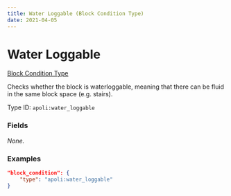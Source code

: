 ```yaml
---
title: Water Loggable (Block Condition Type)
date: 2021-04-05
---
```


# Water Loggable

[Block Condition Type](../block_condition_types.md)

Checks whether the block is waterloggable, meaning that there can be fluid in the same block space (e.g. stairs).

Type ID: `apoli:water_loggable`

### Fields

_None._

### Examples

```json
"block_condition": {
    "type": "apoli:water_loggable"
}
```
